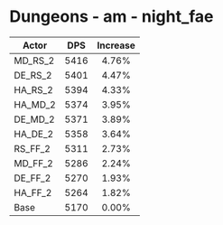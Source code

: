 # Dungeons - am - night_fae
| Actor | DPS | Increase |
|---|:---:|:---:|
|MD_RS_2|5416|4.76%|
|DE_RS_2|5401|4.47%|
|HA_RS_2|5394|4.33%|
|HA_MD_2|5374|3.95%|
|DE_MD_2|5371|3.89%|
|HA_DE_2|5358|3.64%|
|RS_FF_2|5311|2.73%|
|MD_FF_2|5286|2.24%|
|DE_FF_2|5270|1.93%|
|HA_FF_2|5264|1.82%|
|Base|5170|0.00%|
